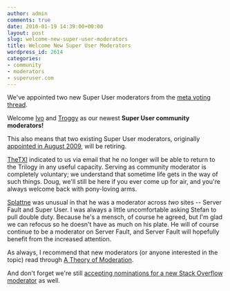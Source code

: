 ```yaml
---
author: admin
comments: true
date: 2010-01-19 14:39:00+00:00
layout: post
slug: welcome-new-super-user-moderators
title: Welcome New Super User Moderators
wordpress_id: 2614
categories:
- community
- moderators
- superuser.com
---
```



We've appointed two new Super User moderators from the [meta voting thread](http://meta.stackoverflow.com/questions/14417/vote-for-super-user-moderator-poll).















Welcome [Ivo](http://superuser.com/users/1548/ivo) and [Troggy](http://superuser.com/users/2553/troggy) as our newest **Super User community moderators!**



This also means that two existing Super User moderators, originally [appointed in August 2009](http://blog.stackoverflow.com/2009/08/congratulations-super-user-moderators/), will be retiring.



[TheTXI](http://superuser.com/users/705/thetxi) indicated to us via email that he no longer will be able to return to the Trilogy in any useful capacity. Serving as community moderator is completely voluntary; we understand that sometime life gets in the way of such things. Doug, we'll still be here if you ever come up for air, and you're always welcome back with pony-loving arms.



[Splattne](http://superuser.com/users/187/splattne) was unusual in that he was a moderator across _two_ sites -- Server Fault and Super User. I was always a little uncomfortable asking Stefan to pull double duty. Because he's a mensch, of course he agreed, but I'm glad we can refocus so he doesn't have as much on his plate. He will of course continue to be a moderator on Server Fault, and Server Fault will hopefully benefit from the increased attention.



As always, I recommend that new moderators (or anyone interested in the topic) read through [A Theory of Moderation](http://blog.stackoverflow.com/2009/05/a-theory-of-moderation/).



And don't forget we're still [accepting nominations for a new Stack Overflow moderator](http://blog.stackoverflow.com/2010/01/stack-overflow-2010-moderator-nominations/) as well.

